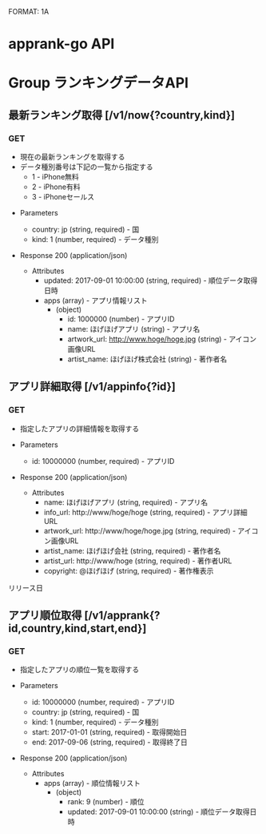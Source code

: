 FORMAT: 1A

# apprank-go API

# Group ランキングデータAPI

## 最新ランキング取得 [/v1/now{?country,kind}]
### GET

* 現在の最新ランキングを取得する
* データ種別番号は下記の一覧から指定する
    * 1 - iPhone無料
    * 2 - iPhone有料
    * 3 - iPhoneセールス

+ Parameters
    + country: jp (string, required) - 国
    + kind: 1 (number, required) - データ種別

+ Response 200 (application/json)
    + Attributes
        + updated: 2017-09-01 10:00:00 (string, required) - 順位データ取得日時
        + apps (array) - アプリ情報リスト
            + (object)
                + id: 1000000 (number)  - アプリID
                + name: ほげほげアプリ (string) - アプリ名
                + artwork_url: http://www.hoge/hoge.jpg (string)  - アイコン画像URL
                + artist_name: ほげほげ株式会社 (string) - 著作者名


## アプリ詳細取得 [/v1/appinfo{?id}]
### GET

* 指定したアプリの詳細情報を取得する

+ Parameters
    + id: 10000000 (number, required) - アプリID

+ Response 200 (application/json)
    + Attributes
        + name: ほげほげアプリ (string, required) - アプリ名
        + info_url: http://www/hoge/hoge (string, required) - アプリ詳細URL
        + artwork_url: http://www/hoge/hoge.jpg (string, required) - アイコン画像URL
        + artist_name: ほげほげ会社 (string, required) - 著作者名
        + artist_url: http://www/hoge (string, required) - 著作者URL
        + copyright: @ほげほげ (string, required) - 著作権表示


リリース日
## アプリ順位取得 [/v1/apprank{?id,country,kind,start,end}]
### GET

* 指定したアプリの順位一覧を取得する

+ Parameters
    + id: 10000000 (number, required) - アプリID
    + country: jp (string, required) - 国
    + kind: 1 (number, required) - データ種別
    + start: 2017-01-01 (string, required) - 取得開始日
    + end: 2017-09-06 (string, required) - 取得終了日

+ Response 200 (application/json)
    + Attributes
        + apps (array) - 順位情報リスト
            + (object)
                + rank: 9 (number)  - 順位
                + updated: 2017-09-01 10:00:00 (string) - 順位データ取得日時

